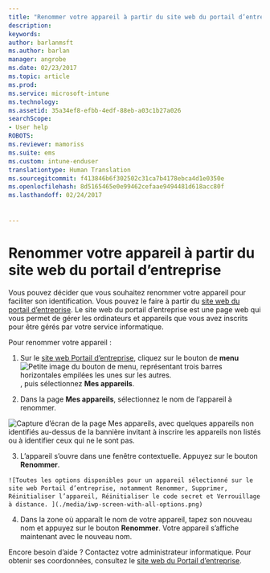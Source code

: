 ```yaml
---
title: "Renommer votre appareil à partir du site web du portail d’entreprise | Microsoft Docs"
description: 
keywords: 
author: barlanmsft
ms.author: barlan
manager: angrobe
ms.date: 02/23/2017
ms.topic: article
ms.prod: 
ms.service: microsoft-intune
ms.technology: 
ms.assetid: 35a34ef8-efbb-4edf-88eb-a03c1b27a026
searchScope:
- User help
ROBOTS: 
ms.reviewer: mamoriss
ms.suite: ems
ms.custom: intune-enduser
translationtype: Human Translation
ms.sourcegitcommit: f413846b6f302502c31ca7b4178ebca4d1e0350e
ms.openlocfilehash: 8d5165465e0e99462cefaae9494481d618acc80f
ms.lasthandoff: 02/24/2017


---
```


# <a name="rename-your-device-from-the-company-portal-website"></a>Renommer votre appareil à partir du site web du portail d’entreprise

Vous pouvez décider que vous souhaitez renommer votre appareil pour faciliter son identification. Vous pouvez le faire à partir du [site web du portail d’entreprise](http://portal.manage.microsoft.com). Le site web du portail d’entreprise est une page web qui vous permet de gérer les ordinateurs et appareils que vous avez inscrits pour être gérés par votre service informatique.

Pour renommer votre appareil :

1.    Sur le [site web Portail d’entreprise](http://portal.manage.microsoft.com), cliquez sur le bouton de __menu__ ![Petite image du bouton de menu, représentant trois barres horizontales empilées les unes sur les autres.](/Intune/whats-new/media/CP_hamburger_menu.png), puis sélectionnez __Mes appareils__.

2. Dans la page __Mes appareils__, sélectionnez le nom de l’appareil à renommer.

  ![Capture d’écran de la page Mes appareils, avec quelques appareils non identifiés au-dessus de la bannière invitant à inscrire les appareils non listés ou à identifier ceux qui ne le sont pas.](./media/macOS_enroll_002_tap_here_banner.png)

3.    L’appareil s’ouvre dans une fenêtre contextuelle. Appuyez sur le bouton **Renommer**.

    ![Toutes les options disponibles pour un appareil sélectionné sur le site web Portail d’entreprise, notamment Renommer, Supprimer, Réinitialiser l’appareil, Réinitialiser le code secret et Verrouillage à distance. ](./media/iwp-screen-with-all-options.png)

4.  Dans la zone où apparaît le nom de votre appareil, tapez son nouveau nom et appuyez sur le bouton **Renommer**. Votre appareil s’affiche maintenant avec le nouveau nom.

Encore besoin d’aide ? Contactez votre administrateur informatique. Pour obtenir ses coordonnées, consultez le [site web du Portail d’entreprise](http://portal.manage.microsoft.com).

